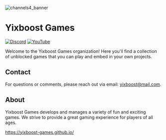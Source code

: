 ![channels4_banner](https://github.com/user-attachments/assets/79ed272b-0eca-4828-8f28-fa59d98e66af)


# Yixboost Games

[![Discord](https://img.shields.io/discord/your-discord-id.svg?logo=discord&style=flat-square)](https://discord.gg/your-discord-invite) [![YouTube](https://img.shields.io/youtube/channel/subscribers/UC3P827DIzznzv2OP6NdjF7g?style=social)](https://www.youtube.com/channel/UC3P827DIzznzv2OP6NdjF7g)

Welcome to the Yixboost Games organization! Here you'll find a collection of unblocked games that you can play and embed in your own projects.

## Contact

For questions or comments, please reach out via email: [yixboost@mail.com](mailto:yixboost@mail.com).

## About

Yixboost Games develops and manages a variety of fun and exciting games. We strive to provide a great gaming experience for players of all ages.

https://yixboost-games.github.io/
